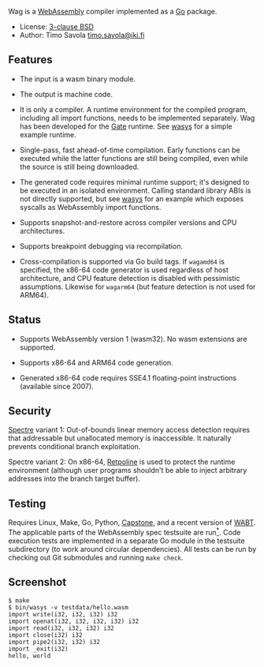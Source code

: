 Wag is a [WebAssembly](https://webassembly.org) compiler implemented as a
[Go](https://golang.org) package.

- License: [3-clause BSD](LICENSE)
- Author: Timo Savola <timo.savola@iki.fi>


Features
--------

- The input is a wasm binary module.

- The output is machine code.

- It is only a compiler.  A runtime environment for the compiled program,
  including all import functions, needs to be implemented separately.  Wag has
  been developed for the [Gate](https://gate.computer/gate) runtime.  See
  [wasys](cmd/wasys) for a simple example runtime.

- Single-pass, fast ahead-of-time compilation.  Early functions can be executed
  while the latter functions are still being compiled, even while the source is
  still being downloaded.

- The generated code requires minimal runtime support; it's designed to be
  executed in an isolated environment.  Calling standard library ABIs is not
  directly supported, but see [wasys](cmd/wasys) for an example which exposes
  syscalls as WebAssembly import functions.

- Supports snapshot-and-restore across compiler versions and CPU architectures.

- Supports breakpoint debugging via recompilation.

- Cross-compilation is supported via Go build tags.  If `wagamd64` is
  specified, the x86-64 code generator is used regardless of host architecture,
  and CPU feature detection is disabled with pessimistic assumptions.  Likewise
  for `wagarm64` (but feature detection is not used for ARM64).


Status
------

- Supports WebAssembly version 1 (wasm32).  No wasm extensions are supported.

- Supports x86-64 and ARM64 code generation.

- Generated x86-64 code requires SSE4.1 floating-point instructions (available
  since 2007).


Security
--------

[Spectre](https://spectreattack.com) variant 1: Out-of-bounds linear memory
access detection requires that addressable but unallocated memory is
inaccessible.  It naturally prevents conditional branch exploitation.

Spectre variant 2: On x86-64, [Retpoline](https://support.google.com/faqs/answer/7625886)
is used to protect the runtime environment (although user programs shouldn't be
able to inject arbitrary addresses into the branch target buffer).


Testing
-------

Requires Linux, Make, Go, Python, [Capstone](https://www.capstone-engine.org),
and a recent version of [WABT](https://github.com/WebAssembly/wabt).
The applicable parts of the WebAssembly spec testsuite are
run[<sup>*</sup>](https://github.com/gate-computer/wag/issues/21).
Code execution tests are implemented in a separate Go module in the testsuite
subdirectory (to work around circular dependencies).  All tests can be run by
checking out Git submodules and running `make check`.


Screenshot
----------

	$ make
	$ bin/wasys -v testdata/hello.wasm
	import write(i32, i32, i32) i32
	import openat(i32, i32, i32, i32) i32
	import read(i32, i32, i32) i32
	import close(i32) i32
	import pipe2(i32, i32) i32
	import _exit(i32)
	hello, world

